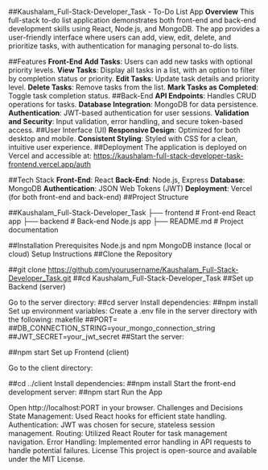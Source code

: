 ##Kaushalam_Full-Stack-Developer_Task - To-Do List App
**Overview**
This full-stack to-do list application demonstrates both front-end and back-end development skills using React, Node.js, and MongoDB. The app provides a user-friendly interface where users can add, view, edit, delete, and prioritize tasks, with authentication for managing personal to-do lists.

##Features
**Front-End**
**Add Tasks**: Users can add new tasks with optional priority levels.
**View Tasks**: Display all tasks in a list, with an option to filter by completion status or priority.
**Edit Tasks**: Update task details and priority level.
**Delete Tasks**: Remove tasks from the list.
**Mark Tasks as Completed**: Toggle task completion status.
##Back-End
**API Endpoints**: Handles CRUD operations for tasks.
**Database Integration**: MongoDB for data persistence.
**Authentication**: JWT-based authentication for user sessions.
**Validation and Security**: Input validation, error handling, and secure token-based access.
##User Interface (UI)
**Responsive Design**: Optimized for both desktop and mobile.
**Consistent Styling**: Styled with CSS for a clean, intuitive user experience.
##Deployment
The application is deployed on Vercel and accessible at: https://kaushalam-full-stack-developer-task-frontend.vercel.app/auth

##Tech Stack
**Front-End**: React
**Back-End**: Node.js, Express
**Database**: MongoDB
**Authentication**: JSON Web Tokens (JWT)
**Deployment**: Vercel (for both front-end and back-end)
##Project Structure

##Kaushalam_Full-Stack-Developer_Task
├── frontend              # Front-end React app
├── backend             # Back-end Node.js app
├── README.md            # Project documentation

##Installation
Prerequisites
Node.js and npm
MongoDB instance (local or cloud)
Setup Instructions
##Clone the Repository

##git clone https://github.com/yourusername/Kaushalam_Full-Stack-Developer_Task.git
##cd Kaushalam_Full-Stack-Developer_Task
##Set up Backend (server)

Go to the server directory:
##cd server
Install dependencies:
##npm install
Set up environment variables:
Create a .env file in the server directory with the following:
makefile
##PORT=
##DB_CONNECTION_STRING=your_mongo_connection_string
##JWT_SECRET=your_jwt_secret
##Start the server:

##npm start
Set up Frontend (client)

Go to the client directory:

##cd ../client
Install dependencies:
##npm install
Start the front-end development server:
##npm start
Run the App

Open http://localhost:PORT in your browser.
Challenges and Decisions
State Management: Used React hooks for efficient state handling.
Authentication: JWT was chosen for secure, stateless session management.
Routing: Utilized React Router for task management navigation.
Error Handling: Implemented error handling in API requests to handle potential failures.
License
This project is open-source and available under the MIT License.
